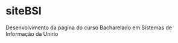 siteBSI
=======

Desenvolvimento da página do curso Bacharelado em Sistemas de Informação da Unirio
